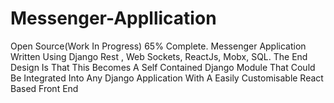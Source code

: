 # Messenger-Appllication
Open Source(Work In Progress) 65% Complete. Messenger Application Written Using Django Rest , Web Sockets, ReactJs, Mobx, SQL. The End Design Is That This Becomes A Self Contained Django Module That Could Be Integrated Into Any Django Application With A Easily Customisable React Based Front End 